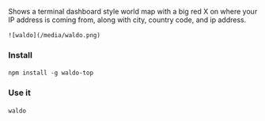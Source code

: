 Shows a terminal dashboard style world map with a big red X on where your IP
address is coming from, along with city, country code, and ip address.

    ![waldo](/media/waldo.png)

### Install
`npm install -g waldo-top`

### Use it
`waldo`

